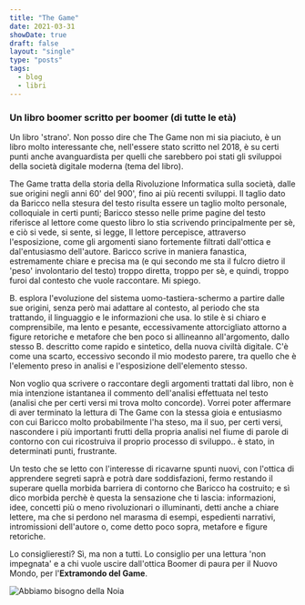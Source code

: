 ```yaml
---
title: "The Game"
date: 2021-03-31
showDate: true
draft: false
layout: "single"
type: "posts"
tags:
  - blog
  - libri
---
```


### Un libro boomer scritto per boomer (di tutte le età)
Un libro 'strano'. Non posso dire che The Game non mi sia piaciuto, è un libro molto interessante che, nell'essere stato scritto nel 2018, è su certi punti anche avanguardista per quelli che sarebbero poi stati gli sviluppoi della società digitale moderna (tema del libro).

The Game tratta della storia della Rivoluzione Informatica sulla società, dalle sue origini negli anni 60' del 900', fino ai più recenti sviluppi. Il taglio dato da Baricco nella stesura del testo risulta essere un taglio molto personale, colloquiale in certi punti; Baricco stesso nelle prime pagine del testo riferisce al lettore come questo libro lo stia scrivendo principalmente per sè, e ciò si vede, si sente, si legge, Il lettore percepisce, attraverso l'esposizione, come gli argomenti siano fortemente filtrati dall'ottica e dal'entusiasmo dell'autore. Baricco scrive in maniera fanastica, estremamente chiare e precisa ma (e qui secondo me sta il fulcro dietro il 'peso' involontario del testo) troppo diretta, troppo per sè, e quindi, troppo furoi dal contesto che vuole raccontare. Mi spiego.

B. esplora l'evoluzione del sistema uomo-tastiera-schermo a partire dalle sue origini, senza però mai adattare al contesto, al periodo che sta trattando, il linguaggio e le informazioni che usa. lo stile è si chiaro e comprensibile, ma lento e pesante, eccessivamente attorcigliato attorno a figure retoriche e metafore che ben poco si allineanno all'argomento, dallo stesso B. descritto come rapido e sintetico, della nuova civiltà digitale. C'è come una scarto, eccessivo secondo il mio modesto parere, tra quello che è l'elemento preso in analisi e l'esposizione dell'elemento stesso.

Non voglio qua scrivere o raccontare degli argomenti trattati dal libro, non è mia intenzione istantanea il commento dell'analisi effettuata nel testo (analisi che per certi versi mi trova molto concorde). Vorrei poter affermare di aver terminato la lettura di The Game con la stessa gioia e entusiasmo con cui Baricco molto probabilmente l'ha steso, ma il suo, per certi versi, nascondere i più importanti frutti della propria analisi nel fiume di parole di contorno con cui ricostruiva il proprio processo di sviluppo.. è stato, in determinati punti, frustrante.

Un testo che se letto con l'interesse di ricavarne spunti nuovi, con l'ottica di apprendere segreti saprà e potrà dare soddisfazioni, fermo restando il superare quella morbida barriera di contorno che Baricco ha costruito; e sì dico morbida perchè è questa la sensazione che ti lascia: informazioni, idee, concetti più o meno rivoluzionari o illuminanti, detti anche a chiare lettere, ma che si perdono nel marasma di esempi, espedienti narrativi, intromissioni dell'autore o, come detto poco sopra, metafore e figure retoriche.

Lo consiglieresti? Sì, ma non a tutti. Lo consiglio per una lettura 'non impegnata' e a chi vuole uscire dall'ottica Boomer di paura per il Nuovo Mondo, per l'**Extramondo del Game**.

![Abbiamo bisogno della Noia](/blog/images/01.game.webp)
